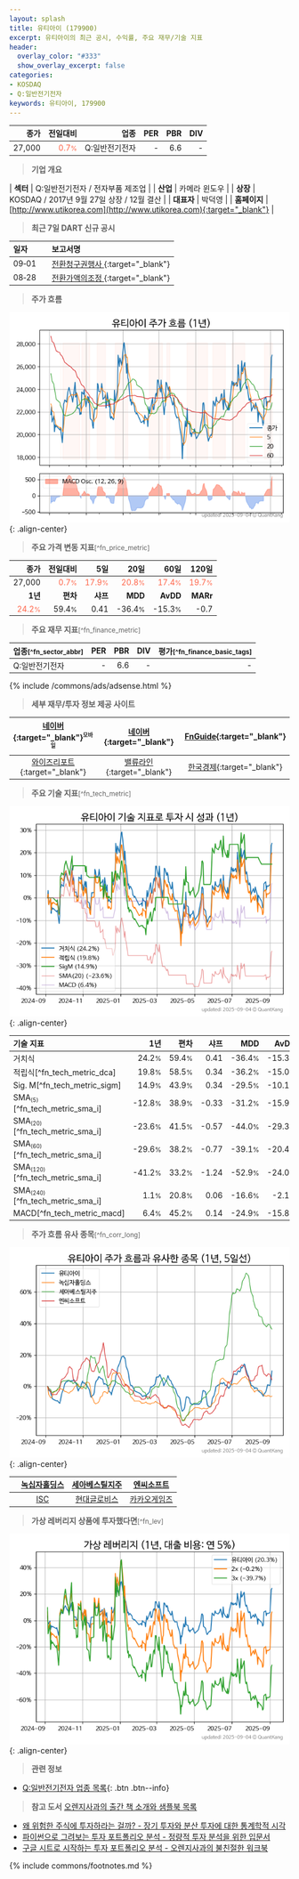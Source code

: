```yaml
---
layout: splash
title: 유티아이 (179900)
excerpt: 유티아이의 최근 공시, 수익률, 주요 재무/기술 지표
header:
  overlay_color: "#333"
  show_overlay_excerpt: false
categories:
- KOSDAQ
- Q:일반전기전자
keywords: 유티아이, 179900
---
```


| **종가** | **전일대비** | **업종** | **PER** | **PBR** | **DIV** |
| -------: | -----------: | -------: | ------: | ------: | ------: |
| 27,000 | <span style="color: tomato">0.7<small>%</small></span> | Q:일반전기전자 | - | 6.6 | - |

<!-- more -->


> **기업 개요**<a id="company"></a>

| <span style="white-space:nowrap;">**섹터**</span> | Q:일반전기전자 / 전자부품 제조업 |
| <span style="white-space:nowrap;">**산업**</span> | 카메라 윈도우 |
| <span style="white-space:nowrap;">**상장**</span> | KOSDAQ / 2017년 9월 27일 상장 / 12월 결산 |
| <span style="white-space:nowrap;">**대표자**</span> | 박덕영 |
| <span style="white-space:nowrap;">**홈페이지**</span> | [http://www.utikorea.com](http://www.utikorea.com){:target="_blank"} |


> **최근 7일 DART 신규 공시**<a id="dart"></a>

| **일자** |      | **보고서명** |
| :------- | :--- | :----------- |
| 09&#x2011;01 | | [전환청구권행사              ](https://dart.fss.or.kr/dsaf001/main.do?rcpNo=20250901900703){:target="_blank"} |
| 08&#x2011;28 | | [전환가액의조정              ](https://dart.fss.or.kr/dsaf001/main.do?rcpNo=20250828900220){:target="_blank"} |


> **주가 흐름**<a id="price"></a>

![179900](/stock/images/179900.png){: .align-center}


> **주요 가격 변동 지표**<small>[^fn_price_metric]</small>

| **종가** | **전일대비** | **5일** | **20일** | **60일** | **120일** |
| -------: | -----------: | ------: | -------: | -------: | --------: |
| 27,000 | <span style="color: tomato">0.7<small>%</small></span> | <span style="color: tomato">17.9<small>%</small></span> | <span style="color: tomato">20.8<small>%</small></span> | <span style="color: tomato">17.4<small>%</small></span> | <span style="color: tomato">19.7<small>%</small></span> |
| **1년** | **편차** | **샤프** | **MDD** | **AvDD** | **MARr** |
| <span style="color: tomato">24.2<small>%</small></span> | 59.4<small>%</small> | 0.41 | -36.4<small>%</small> | -15.3<small>%</small> | -0.7 |


> **주요 재무 지표**<small>[^fn_finance_metric]</small>

| **업종**<small>[^fn_sector_abbr]</small> | **PER** | **PBR** | **DIV** | **평가**<small>[^fn_finance_basic_tags]</small> |
| :--------------------------------------- | ------: | ------: | ------: | ----------------------------------------------: |
| Q:일반전기전자 | - | 6.6 | - | - |



{% include /commons/ads/adsense.html %}

> **세부 재무/투자 정보 제공 사이트**

| [네이버](https://m.stock.naver.com/domestic/stock/179900/finance/summary){:target="_blank"}<sup><small>모바일</small></sup> | [네이버](https://finance.naver.com/item/coinfo.naver?code=179900){:target="_blank"} | [FnGuide](https://comp.fnguide.com/SVO2/ASP/SVD_Invest.asp?gicode=A179900&MenuYn=Y){:target="_blank"} |
| :---: | :---: | :---: |
| [와이즈리포트](https://comp.wisereport.co.kr/company/c1040001.aspx?cmp_cd=179900){:target="_blank"} | [밸류라인](https://www.valueline.co.kr/finance/summary/179900){:target="_blank"} | [한국경제](https://markets.hankyung.com/stock/179900/financial-summary){:target="_blank"} |


> **주요 기술 지표**<small>[^fn_tech_metric]</small>


![179900](/stock/images/179900_tech.png){: .align-center}

| **기술 지표** | **1년** | **편차** | **샤프** | **MDD** | **AvDD** |
| :------------ | ------: | -----------: | -------: | ------: | -------: |
| 거치식 | 24.2<small>%</small> | 59.4<small>%</small> | 0.41 | -36.4<small>%</small> | -15.3<small>%</small> |
| 적립식[^fn_tech_metric_dca] | 19.8<small>%</small> | 58.5<small>%</small> | 0.34 | -36.2<small>%</small> | -15.0<small>%</small> |
| Sig. M[^fn_tech_metric_sigm] | 14.9<small>%</small> | 43.9<small>%</small> | 0.34 | -29.5<small>%</small> | -10.1<small>%</small> |
| SMA<small><sub>(5)</sub></small>[^fn_tech_metric_sma_i] | -12.8<small>%</small> | 38.9<small>%</small> | -0.33 | -31.2<small>%</small> | -15.9<small>%</small> |
| SMA<small><sub>(20)</sub></small>[^fn_tech_metric_sma_i] | -23.6<small>%</small> | 41.5<small>%</small> | -0.57 | -44.0<small>%</small> | -29.3<small>%</small> |
| SMA<small><sub>(60)</sub></small>[^fn_tech_metric_sma_i] | -29.6<small>%</small> | 38.2<small>%</small> | -0.77 | -39.1<small>%</small> | -20.4<small>%</small> |
| SMA<small><sub>(120)</sub></small>[^fn_tech_metric_sma_i] | -41.2<small>%</small> | 33.2<small>%</small> | -1.24 | -52.9<small>%</small> | -24.0<small>%</small> |
| SMA<small><sub>(240)</sub></small>[^fn_tech_metric_sma_i] | 1.1<small>%</small> | 20.8<small>%</small> | 0.06 | -16.6<small>%</small> | -2.1<small>%</small> |
| MACD[^fn_tech_metric_macd] | 6.4<small>%</small> | 45.2<small>%</small> | 0.14 | -24.9<small>%</small> | -15.8<small>%</small> |


> **주가 흐름 유사 종목**<a id="corr"></a><small>[^fn_corr_long]</small>

![179900](/stock/images/179900_corr.png){: .align-center}

|       | [녹십자홀딩스](/005250/) | [세아베스틸지주](/001430/) | [엔씨소프트](/036570/) |
| :---: | :------------------------------------: | :------------------------------------: | :------------------------------------: |
|       | [ISC](/095340/) | [현대글로비스](/086280/) | [카카오게임즈](/293490/) |


> **가상 레버리지 상품에 투자했다면**<a id="2x"></a><small>[^fn_lev]</small>

![179900](/stock/images/179900_2x.png){: .align-center}


> **관련 정보**

- [Q:일반전기전자 업종 목록](/stats/sector/kosdaq_업종_일반전기전자_종목/){: .btn .btn--info}

> **참고 도서** [오렌지사과의 출간 책 소개와 샘플북 목록](https://kongdori.tistory.com/691)

- [왜 위험한 주식에 투자하라는 걸까? - 장기 투자와 분산 투자에 대한 통계학적 시각](https://kongdori.tistory.com/421)
- [파이썬으로 그려보는 투자 포트폴리오 분석  - 정량적 투자 분석을 위한 입문서](https://kongdori.tistory.com/643)
- [구글 시트로 시작하는 투자 포트폴리오 분석 - 오렌지사과의 불친절한 워크북](https://kongdori.tistory.com/449)


{% include commons/footnotes.md %}